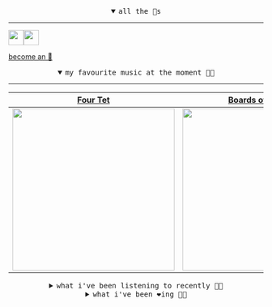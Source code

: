<details open>

<summary align="center"><samp>all the 🥚s</samp></summary>
<hr />

<a href="https://github.com/pvinis"><img src="https://avatars0.githubusercontent.com/u/100233?s=90&v=4" width="30" height="30" /><a href="https://github.com/maxPugh"><img src="https://avatars2.githubusercontent.com/u/46350013?s=90&u=52a601eaa2d272b35477d096fe782ebf0a8a1f68&v=4" width="30" height="30" />

<samp><a href="https://github.com/bitttttten/bitttttten/stargazers">become an 🥚</a></samp>

</details>

<details open>

<summary align="center"><samp>my favourite music at the moment 🎵🎶</samp></summary>
<hr />

<!-- toc -->

| [Four Tet](https://open.spotify.com/artist/7Eu1txygG6nJttLHbZdQOh)                                                                                               | [Boards of Canada](https://open.spotify.com/artist/2VAvhf61GgLYmC6C8anyX1)                                                                                       | [Oneohtrix Point Never](https://open.spotify.com/artist/2wPDbhaGXCqROrVmwDdCrK)                                                                                  | [Phoebe Bridgers](https://open.spotify.com/artist/1r1uxoy19fzMxunt3ONAkG)                                                                                        |
| ---------------------------------------------------------------------------------------------------------------------------------------------------------------- | ---------------------------------------------------------------------------------------------------------------------------------------------------------------- | ---------------------------------------------------------------------------------------------------------------------------------------------------------------- | ---------------------------------------------------------------------------------------------------------------------------------------------------------------- |
| [<img src="https://i.scdn.co/image/f96458025a0640bf1d3c8f764a42ec21d4db1eae" width="320" height="auto">](https://open.spotify.com/artist/7Eu1txygG6nJttLHbZdQOh) | [<img src="https://i.scdn.co/image/c0b33a8d211600d70dcda3077d6a582da34321b0" width="320" height="auto">](https://open.spotify.com/artist/2VAvhf61GgLYmC6C8anyX1) | [<img src="https://i.scdn.co/image/0513eb98de7ee505153e9175f79e3fb59457c9aa" width="320" height="auto">](https://open.spotify.com/artist/2wPDbhaGXCqROrVmwDdCrK) | [<img src="https://i.scdn.co/image/1c90d650ee787a51e18e475584b595c9234eac48" width="320" height="auto">](https://open.spotify.com/artist/1r1uxoy19fzMxunt3ONAkG) |

<!-- tocstop -->

</details>

<details>

<summary align="center"><samp>what i've been listening to recently 🎵🎶</samp></summary>
<hr />

<!-- toc -->

| [You Look Certain (I’m Not So …<br />Mount Kimbie, Andrea Balency](https://open.spotify.com/track/691HbefeRbA751TYr9PCGJ)                                       | [Come Down to Us<br />Burial](https://open.spotify.com/track/1GLPu1EW9wgioLtTV847gp)                                                                            | [Kata<br />Kate NV](https://open.spotify.com/track/5lga4jzzjj1rNSJg8QuRby)                                                                                      | [California<br />Soccer96](https://open.spotify.com/track/4eTLtwQoKkPjVq7Vc0Gdxv)                                                                               |
| --------------------------------------------------------------------------------------------------------------------------------------------------------------- | --------------------------------------------------------------------------------------------------------------------------------------------------------------- | --------------------------------------------------------------------------------------------------------------------------------------------------------------- | --------------------------------------------------------------------------------------------------------------------------------------------------------------- |
| [<img src="https://i.scdn.co/image/d784215c4b003f30d5622912584f4d21a1030269" width="320" height="auto">](https://open.spotify.com/track/691HbefeRbA751TYr9PCGJ) | [<img src="https://i.scdn.co/image/70180155163bd7b14dd3f69905de214433297ef8" width="320" height="auto">](https://open.spotify.com/track/1GLPu1EW9wgioLtTV847gp) | [<img src="https://i.scdn.co/image/2c24e8765390269a7452656721dd2fc79e65b444" width="320" height="auto">](https://open.spotify.com/track/5lga4jzzjj1rNSJg8QuRby) | [<img src="https://i.scdn.co/image/aeab056365ec2122aa9eb1f4550fcd6edf6bd774" width="320" height="auto">](https://open.spotify.com/track/4eTLtwQoKkPjVq7Vc0Gdxv) |

<!-- tocstop -->

</details>

<details>

<summary align="center"><samp>what i've been ❤️ing 🎵🎶</samp></summary>
<hr />

<!-- toc -->

| [Circle<br />Phil France](https://open.spotify.com/album/6iCBnUiBQm7xtyKdugEinZ)                                                                                | [Circle - Reprise<br />Phil France](https://open.spotify.com/album/6iCBnUiBQm7xtyKdugEinZ)                                                                      | [Mr Mistake - Boards of Canada…<br />Nevermen, Boards of Canada](https://open.spotify.com/album/5vpljmjicqI8j8P0lUMzuY)                                         | [Friday I’m In Love - Recorded…<br />Phoebe Bridgers](https://open.spotify.com/album/1y2zWE0vkqUSXZ92lFAO2P)                                                    |
| --------------------------------------------------------------------------------------------------------------------------------------------------------------- | --------------------------------------------------------------------------------------------------------------------------------------------------------------- | --------------------------------------------------------------------------------------------------------------------------------------------------------------- | --------------------------------------------------------------------------------------------------------------------------------------------------------------- |
| [<img src="https://i.scdn.co/image/ab67616d0000b273dcc31c2e0288a829884ef453" width="320" height="auto">](https://open.spotify.com/album/6iCBnUiBQm7xtyKdugEinZ) | [<img src="https://i.scdn.co/image/ab67616d0000b273dcc31c2e0288a829884ef453" width="320" height="auto">](https://open.spotify.com/album/6iCBnUiBQm7xtyKdugEinZ) | [<img src="https://i.scdn.co/image/ab67616d0000b27326d5b9355a0cbf527959c191" width="320" height="auto">](https://open.spotify.com/album/5vpljmjicqI8j8P0lUMzuY) | [<img src="https://i.scdn.co/image/ab67616d0000b27385fce6fed777d095b3805765" width="320" height="auto">](https://open.spotify.com/album/1y2zWE0vkqUSXZ92lFAO2P) |

<!-- tocstop -->

</details>
